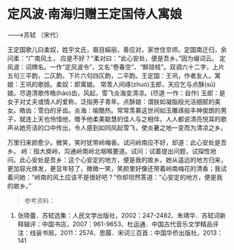 <link href="../../css/style.css" rel="stylesheet" type="text/css" />

# 定风波·南海归赠王定国侍人寓娘

<span class="r">--->苏轼 〔宋代〕

<div class="p">

王定国歌儿曰柔奴，姓宇文氏，眉目娟丽，善应对，家世住京师。定国南迁归，余问柔：“广南风土， 应是不好？”柔对曰：“此心安处，便是吾乡。”因为缀词云。
<span class="comment">定风波：词牌名。一作“定风波令”，又名“卷春空”、“醉琼枝”。双调六十二字，上片五句三平韵，二仄韵，下片六句四仄韵，二平韵。王定国：王巩，作者友人。寓娘：王巩的歌妓。柔奴：即寓娘。
常羡人间琢(zhuó)玉郎，天应乞与点酥(sū)娘。尽道清歌传皓(hào)齿，风起，雪飞炎海变清凉。(尽道 一作：自作)
<span class="comment">玉郎：是女子对丈夫或情人的爱称，泛指男子青年。点酥娘：谓肤如凝脂般光洁细腻的美女。皓齿：雪白的牙齿。炎海：喻酷热。<span class="translation">常常羡慕这世间如玉雕琢般丰神俊朗的男子，就连上天也怜惜他，赠予他柔美聪慧的佳人与之相伴。人人都说清亮悦耳的歌声从她芳洁的口中传出，令人感到如同风起雪飞，使炎暑之地一变而为清凉之乡。

万里归来颜愈少。微笑，笑时犹带岭梅香。试问岭南应不好，却道：此心安处是吾乡。 
<span class="comment">岭：指大庾岭，沟通岭南岭北咽喉要道。试问：试着提出问题，试探性地问。此心安处是吾乡：这个心安定的地方，便是我的故乡。<span class="translation">她从遥远的地方归来，更加容光焕发，更显年轻了，微微一笑，笑颜里好像还带着岭南梅花的清香；我试着问她：“岭南的风土应该不是很好吧？”你却坦然答道：“心安定的地方，便是我的故乡。”

</div>

> 参考资料：

1. 张晓蕾．苏轼选集：人民文学出版社，2002：247-2482、朱靖华．苏轼词新释辑评：中国书店，2007：961-9653、杜运通．中国古代音乐文学精品评注：线装书局，2011：2574、思履．宋词三百首：中国华侨出版社，2013：141
